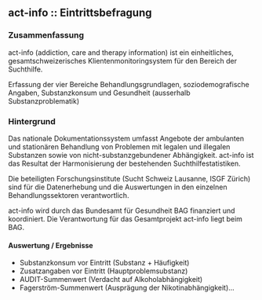 ## act-info :: Eintrittsbefragung

### Zusammenfassung
act-info (addiction, care and therapy information) ist ein einheitliches, gesamtschweizerisches Klientenmonitoringsystem für den Bereich der Suchthilfe.

Erfassung der vier Bereiche Behandlungsgrundlagen, soziodemografische Angaben, Substanzkonsum und Gesundheit (ausserhalb Substanzproblematik)

### Hintergrund
Das nationale Dokumentationssystem umfasst Angebote der ambulanten und stationären Behandlung von Problemen mit legalen und illegalen Substanzen sowie von nicht-substanzgebundener Abhängigkeit. act-info ist das Resultat der Harmonisierung der bestehenden Suchthilfestatistiken.

Die beteiligten Forschungsinstitute (Sucht Schweiz Lausanne, ISGF Zürich) sind für die Datenerhebung und die Auswertungen in den einzelnen Behandlungssektoren verantwortlich.

act-info wird durch das Bundesamt für Gesundheit BAG finanziert und koordiniert. Die Verantwortung für das Gesamtprojekt act-info liegt beim BAG.

#### Auswertung / Ergebnisse
- Substanzkonsum vor Eintritt (Substanz + Häufigkeit)
- Zusatzangaben vor Eintritt (Hauptproblemsubstanz)
- AUDIT-Summenwert (Verdacht auf Alkoholabhängigkeit)
- Fagerström-Summenwert (Ausprägung der Nikotinabhängigkeit)...

